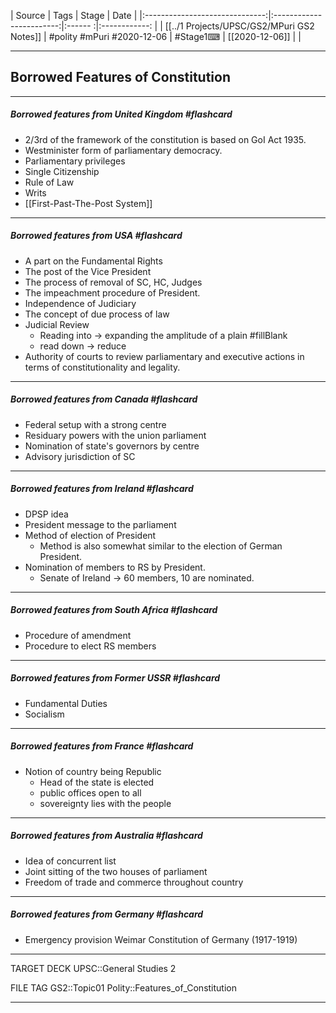 |             Source             |           Tags           | Stage | Date         |
|:------------------------------:|:------------------------:|:------ :|:------------: |
| [[../1 Projects/UPSC/GS2/MPuri GS2 Notes]] | #polity #mPuri #2020-12-06 | #Stage1⌨  | [[2020-12-06]] |              |

---

## Borrowed Features of  Constitution
--- 
##### Borrowed features from United Kingdom #flashcard 
- 2/3rd of the framework of the constitution is based on GoI Act 1935.
- Westminister form of parliamentary democracy.
-  Parliamentary privileges
-  Single Citizenship
-  Rule of Law 
-  Writs
-  [[First-Past-The-Post System]]

---

##### Borrowed features from USA #flashcard 
- A part on the Fundamental Rights
- The post of the Vice President
- The process of removal of SC, HC, Judges
- The impeachment procedure of President.
- Independence of Judiciary
- The concept of due process of law
- Judicial Review
	- Reading into -> expanding the amplitude of a plain #fillBlank
	- read down -> reduce
- Authority of courts to review parliamentary and executive actions in terms of constitutionality and legality.

---

##### Borrowed features from Canada #flashcard 
- Federal setup with a strong centre
- Residuary powers with the union parliament
- Nomination of state's governors by centre
- Advisory jurisdiction of SC

---

##### Borrowed features from Ireland #flashcard 
- DPSP idea
- President message to the parliament
- Method of election of President
	- Method is also somewhat similar to the election of German President.
- Nomination of members to RS by President.
	- Senate of Ireland -> 60 members, 10 are nominated.

---

##### Borrowed features from South Africa #flashcard 
- Procedure of amendment
- Procedure to elect RS members

---

##### Borrowed features from Former USSR #flashcard 
- Fundamental Duties
- Socialism

---

##### Borrowed features from France #flashcard 
- Notion of country being Republic
	- Head of the state is elected
	- public offices open to all
	- sovereignty lies with the people

---

##### Borrowed features from Australia #flashcard 
- Idea of concurrent list
- Joint sitting of the two houses of parliament
- Freedom of trade and commerce throughout country

---

##### Borrowed features from Germany #flashcard 
- Emergency provision Weimar Constitution of Germany (1917-1919)

---

TARGET DECK
UPSC::General Studies 2

FILE TAG
GS2::Topic01 Polity::Features_of_Constitution

---